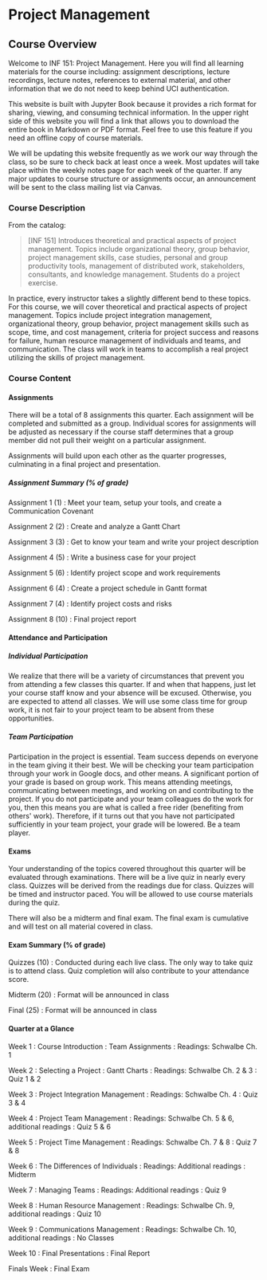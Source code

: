 Project Management
============================

## Course Overview

Welcome to INF 151: Project Management. Here you will find all learning materials for the course including: assignment descriptions, lecture recordings, lecture notes, references to external material, and other information that we do not need to keep behind UCI authentication.

This website is built with Jupyter Book because it provides a rich format for sharing, viewing, and consuming technical information. In the upper right side of this website you will find a link that allows you to download the entire book in Markdown or PDF format. Feel free to use this feature if you need an offline copy of course materials. 

We will be updating this website frequently as we work our way through the class, so be sure to check back at least once a week. Most updates will take place within the weekly notes page for each week of the quarter. If any major updates to course structure or assignments occur, an announcement will be sent to the class mailing list via Canvas.

### Course Description

From the catalog:

> [INF 151] Introduces theoretical and practical aspects of project management. Topics include organizational theory, group behavior, project management skills, case studies, personal and group productivity tools, management of distributed work, stakeholders, consultants, and knowledge management. Students do a project exercise.

In practice, every instructor takes a slightly different bend to these topics. For this course, we will cover theoretical and practical aspects of project management. Topics include project integration management, organizational theory, group behavior, project management skills such as scope, time, and cost management, criteria for project success and reasons for failure, human resource management of individuals and teams, and communication. The class will work in teams to accomplish a real project utilizing the skills of project management.

### Course Content

#### Assignments

There will be a total of 8 assignments this quarter. Each assignment will be completed and submitted as a group. Individual scores for assignments will be adjusted as necessary if the course staff determines that a group member did not pull their weight on a particular assignment.

Assignments will build upon each other as the quarter progresses, culminating in a final project and presentation.

##### Assignment Summary (% of grade)
Assignment 1 (1)
: Meet your team, setup your tools, and create a Communication Covenant

Assignment 2 (2)
: Create and analyze a Gantt Chart
 
Assignment 3 (3)
: Get to know your team and write your project description

Assignment 4 (5)
: Write a business case for your project

Assignment 5 (6)
: Identify project scope and work requirements

Assignment 6 (4)
: Create a project schedule in Gantt format

Assignment 7 (4)
: Identify project costs and risks

Assignment 8 (10)
: Final project report

#### Attendance and Participation

##### Individual Participation

We realize that there will be a variety of circumstances that prevent you from attending a few classes this quarter. If and when that happens, just let your course staff know and your absence will be excused. Otherwise, you are expected to attend all classes. We will use some class time for group work, it is not fair to your project team to be absent from these opportunities.

##### Team Participation

Participation in the project is essential.  Team success depends on everyone in the team giving it their best. We will be checking your team participation through your work in Google docs, and other means.  A significant portion of your grade is based on group work. This means attending meetings, communicating between meetings, and working on and contributing to the project. If you do not participate and your team colleagues do the work for you, then this means you are what is called a free rider (benefiting from others' work). Therefore, if it turns out that you have not participated sufficiently in your team project, your grade will be lowered. Be a team player.

#### Exams

Your understanding of the topics covered throughout this quarter will be evaluated through examinations. There will be a live quiz in nearly every class. Quizzes will be derived from the readings due for class. Quizzes will be timed and instructor paced. You will be allowed to use course materials during the quiz.

There will also be a midterm and final exam. The final exam is cumulative and will test on all material covered in class.

#### Exam Summary (% of grade)

Quizzes (10)
: Conducted during each live class. The only way to take quiz is to attend class. Quiz completion will also contribute to your attendance score.

Midterm (20)
: Format will be announced in class

Final (25)
: Format will be announced in class

#### Quarter at a Glance

Week 1
: Course Introduction
: Team Assignments
: Readings: Schwalbe Ch. 1

Week 2
: Selecting a Project
: Gantt Charts
: Readings: Schwalbe Ch. 2 & 3
: Quiz 1 & 2

Week 3
: Project Integration Management
: Readings: Schwalbe Ch. 4
: Quiz 3 & 4

Week 4
: Project Team Management
: Readings: Schwalbe Ch. 5 & 6, additional readings
: Quiz 5 & 6

Week 5
: Project Time Management
: Readings: Schwalbe Ch. 7 & 8
: Quiz 7 & 8

Week 6
: The Differences of Individuals
: Readings: Additional readings
: Midterm

Week 7
: Managing Teams
: Readings: Additional readings
: Quiz 9

Week 8
: Human Resource Management
: Readings: Schwalbe Ch. 9, additional readings
: Quiz 10

Week 9
: Communications Management
: Readings: Schwalbe Ch. 10, additional readings
: No Classes

Week 10
: Final Presentations
: Final Report

Finals Week
: Final Exam
